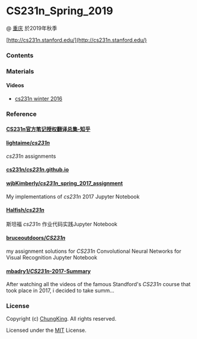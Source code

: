 # CS231n_Spring_2019


@ [重庆](https://github.com/HuangCongQing/) 於2019年秋季


[http://cs231n.stanford.edu/](http://cs231n.stanford.edu/)

### Contents



### Materials

#### Videos

* [cs231n winter 2016 ](https://www.youtube.com/channel/UCPk8m_r6fkUSYmvgCBwq-sw/playlists)



### Reference
#### [CS231n官方笔记授权翻译总集-知乎](https://zhuanlan.zhihu.com/p/21930884)


#### [lightaime/*cs231n*](https://github.com/lightaime/cs231n)
*cs231n* assignments

#### [cs231n/*cs231n*.github.io](https://github.com/cs231n/cs231n.github.io)
    
####  [wjbKimberly/*cs231n*_spring_2017_assignment](https://github.com/wjbKimberly/cs231n_spring_2017_assignment)
My implementations of *cs231n* 2017 Jupyter Notebook

#### [Halfish/*cs231n*](https://github.com/Halfish/cs231n)
斯坦福 *cs231n* 作业代码实践Jupyter Notebook


####  [bruceoutdoors/*CS231n*](https://github.com/bruceoutdoors/CS231n) 
my assignment solutions for *CS231n* Convolutional Neural Networks for Visual Recognition
Jupyter Notebook
    
####  [mbadry1/*CS231n*-2017-Summary](https://github.com/mbadry1/CS231n-2017-Summary)
After watching all the videos of the famous Standford's *CS231n* course that took place in 2017, i decided to take summ…

### License

Copyright (c) [ChungKing](https://github.com/HuangCongQing/). All rights reserved.

Licensed under the [MIT](./LICENSE) License.
